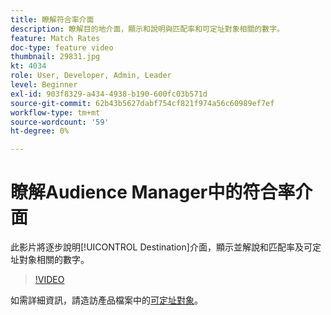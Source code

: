 ```yaml
---
title: 瞭解符合率介面
description: 瞭解目的地介面，顯示和說明與匹配率和可定址對象相關的數字。
feature: Match Rates
doc-type: feature video
thumbnail: 29831.jpg
kt: 4034
role: User, Developer, Admin, Leader
level: Beginner
exl-id: 903f8329-a434-4938-b190-600fc03b571d
source-git-commit: 62b43b5627dabf754cf821f974a56c60989ef7ef
workflow-type: tm+mt
source-wordcount: '59'
ht-degree: 0%

---
```


# 瞭解Audience Manager中的符合率介面

此影片將逐步說明[!UICONTROL Destination]介面，顯示並解說和匹配率及可定址對象相關的數字。

>[!VIDEO](https://video.tv.adobe.com/v/29831/?quality=12)

如需詳細資訊，請造訪產品檔案中的[可定址對象](https://experienceleague.adobe.com/docs/audience-manager/user-guide/features/addressable-audiences.html)。
